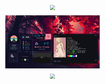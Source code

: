 <p align="center">
  <img src="https://capsule-render.vercel.app/api?text=Frazix12/dotfiles!🕹️&animation=fadeIn&type=waving&color=gradient&height=100"/>
</p>
<p align="center">
  <img src="./docs/pic.png" width="60%">
</p>
<p align="center">
  <img src="https://capsule-render.vercel.app/api?type=waving&color=gradient&height=100&section=footer"/>
</p>